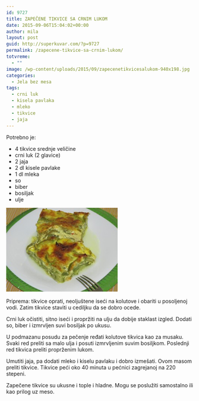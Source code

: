 ```yaml
---
id: 9727
title: ZAPEČENE TIKVICE SA CRNIM LUKOM
date: 2015-09-06T15:04:02+00:00
author: mila
layout: post
guid: http://superkuvar.com/?p=9727
permalink: /zapecene-tikvice-sa-crnim-lukom/
totvreme:
  - ""
image: /wp-content/uploads/2015/09/zapecenetikvicesalukom-940x198.jpg
categories:
  - Jela bez mesa
tags:
  - crni luk
  - kisela pavlaka
  - mleko
  - tikvice
  - jaja
---
```

Potrebno je:  
* 4 tikvice srednje veličine  
* crni luk (2 glavice)  
* 2 jaja  
* 2 dl kisele pavlake  
* 1 dl mleka  
* so  
* biber  
* bosiljak  
* ulje

[<img class="alignnone size-medium wp-image-9729" src="/wp-content/uploads/2015/09/zapecenetikvicesalukom-300x225.jpg" alt="zapecenetikvicesalukom" width="300" height="225" />](/wp-content/uploads/2015/09/zapecenetikvicesalukom-e1441551545491.jpg)

Priprema: tikvice oprati, neoljuštene iseći na kolutove i obariti u posoljenoj vodi. Zatim tikvice staviti u cediljku da se dobro ocede.

Crni luk očistiti, sitno iseći i propržiti na ulju da dobije staklast izgled. Dodati so, biber i izmrvljen suvi bosiljak po ukusu.

U podmazanu posudu za pečenje ređati kolutove tikvica kao za musaku. Svaki red preliti sa malo ulja i posuti izmrvljenim suvim bosiljkom. Poslednji red tikvica preliti proprženim lukom.

Umutiti jaja, pa dodati mleko i kiselu pavlaku i dobro izmešati. Ovom masom preliti tikvice. Tikvice peći oko 40 minuta u pećnici zagrejanoj na 220 stepeni.

Zapečene tikvice su ukusne i tople i hladne. Mogu se poslužiti samostalno ili kao prilog uz meso.